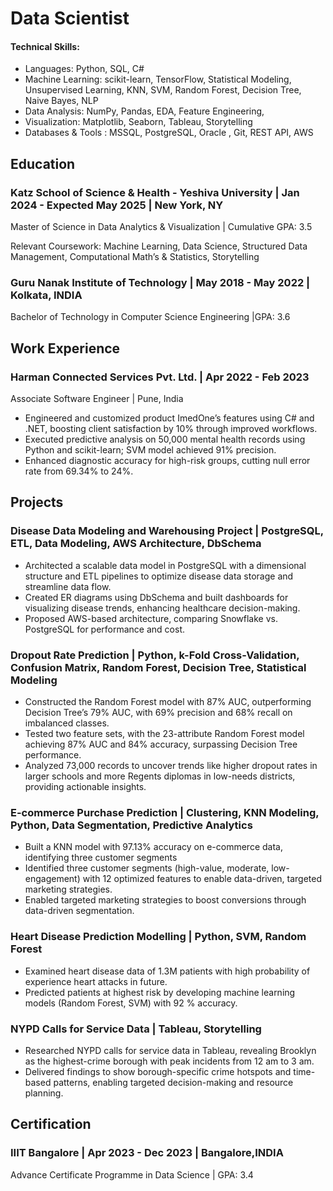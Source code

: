 # Data Scientist

#### Technical Skills: 
- 	Languages: Python, SQL, C#
- 	Machine Learning: scikit-learn, TensorFlow, Statistical Modeling, Unsupervised Learning, KNN, SVM, Random Forest, Decision Tree, Naive Bayes, NLP
- 	Data Analysis: NumPy, Pandas, EDA, Feature Engineering,
- 	Visualization: Matplotlib, Seaborn, Tableau, Storytelling
- 	Databases & Tools : MSSQL, PostgreSQL, Oracle , Git, REST API, AWS  


## Education
### Katz School of Science & Health - Yeshiva University                       | Jan 2024 - Expected May 2025 | New York, NY 
Master of Science in Data Analytics & Visualization	                                                    | Cumulative GPA: 3.5

Relevant Coursework: Machine Learning, Data Science, Structured Data Management, Computational Math’s & Statistics, Storytelling
### Guru Nanak Institute of Technology                                              |  May 2018 - May 2022 | Kolkata, INDIA	
Bachelor of Technology in Computer Science Engineering	                                                            |GPA: 3.6

## Work Experience
### Harman Connected Services Pvt. Ltd. |                                                               Apr 2022 - Feb 2023	
Associate Software Engineer  |                                                                                    Pune, India
- Engineered and customized product ImedOne’s features using C# and .NET, boosting client satisfaction by 10% through improved workflows.
- Executed predictive analysis on 50,000 mental health records using Python and scikit-learn; SVM model achieved 91% precision.
- Enhanced diagnostic accuracy for high-risk groups, cutting null error rate from 69.34% to 24%.

## Projects
### Disease Data Modeling and Warehousing Project | PostgreSQL, ETL, Data Modeling, AWS Architecture, DbSchema
- Architected a scalable data model in PostgreSQL with a dimensional structure and ETL pipelines to optimize disease data storage and streamline data flow.
- Created ER diagrams using DbSchema and built dashboards for visualizing disease trends, enhancing healthcare decision-making.
- Proposed AWS-based architecture, comparing Snowflake vs. PostgreSQL for performance and cost.
  
### Dropout Rate Prediction | Python, k-Fold Cross-Validation, Confusion Matrix, Random Forest, Decision Tree, Statistical Modeling
- Constructed the Random Forest model with 87% AUC, outperforming Decision Tree’s 79% AUC, with 69% precision and 68% recall on imbalanced classes.
- Tested two feature sets, with the 23-attribute Random Forest model achieving 87% AUC and 84% accuracy, surpassing Decision Tree performance.
- Analyzed 73,000 records to uncover trends like higher dropout rates in larger schools and more Regents diplomas in low-needs districts, providing actionable insights.
  
### E-commerce Purchase Prediction | Clustering, KNN Modeling, Python, Data Segmentation, Predictive Analytics
- Built a KNN model with 97.13% accuracy on e-commerce data, identifying three customer segments
- Identified three customer segments (high-value, moderate, low-engagement) with 12 optimized features to enable data-driven, targeted marketing strategies.
- Enabled targeted marketing strategies to boost conversions through data-driven segmentation.
  
### Heart Disease Prediction Modelling | Python, SVM, Random Forest
- Examined heart disease data of 1.3M patients with high probability of experience heart attacks in future.
- Predicted patients at highest risk by developing machine learning models (Random Forest, SVM) with 92 % accuracy.
  
### NYPD Calls for Service Data | Tableau, Storytelling
- Researched NYPD calls for service data in Tableau, revealing Brooklyn as the highest-crime borough with peak incidents from 12 am to 3 am.
- Delivered findings to show borough-specific crime hotspots and time-based patterns, enabling targeted decision-making and resource planning.

## Certification 
### IIIT Bangalore                                            |                        Apr 2023 - Dec 2023 | Bangalore,INDIA
Advance Certificate Programme in Data Science                                                                    |  GPA: 3.4                


